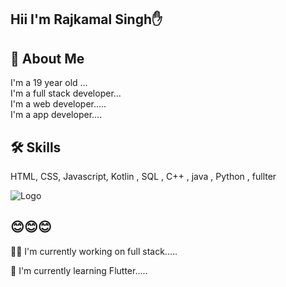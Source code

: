 
## Hii I'm Rajkamal Singh✋


## 🚀 About Me
I'm a 19 year old ...     
I'm a full stack developer...                    
I'm a web developer.....           
I'm a app developer....  


## 🛠 Skills
 HTML, CSS, Javascript, Kotlin , SQL , C++ , java , Python , fullter


![Logo](https://www.freepnglogos.com/uploads/html5-logo-png/html5-logo-best-web-design-psd-html-cms-development-ecommerce-6.png)



## 😊😊😊
👩‍💻 I'm currently working on full stack.....

🧠 I'm currently learning Flutter.....




